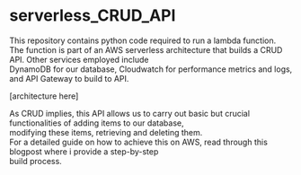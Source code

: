 # serverless_CRUD_API  

This repository contains python code required to run a lambda function.  
The function is part of an AWS serverless architecture that builds a CRUD API. Other services employed include  
DynamoDB for our database, Cloudwatch for performance metrics and logs, and API Gateway to build to API.  

[architecture here]  

As CRUD implies, this API allows us to carry out basic but crucial functionalities of adding items to our database,  
modifying these items, retrieving and deleting them.  
For a detailed guide on how to achieve this on AWS, read through this blogpost where i provide a step-by-step  
build process.

